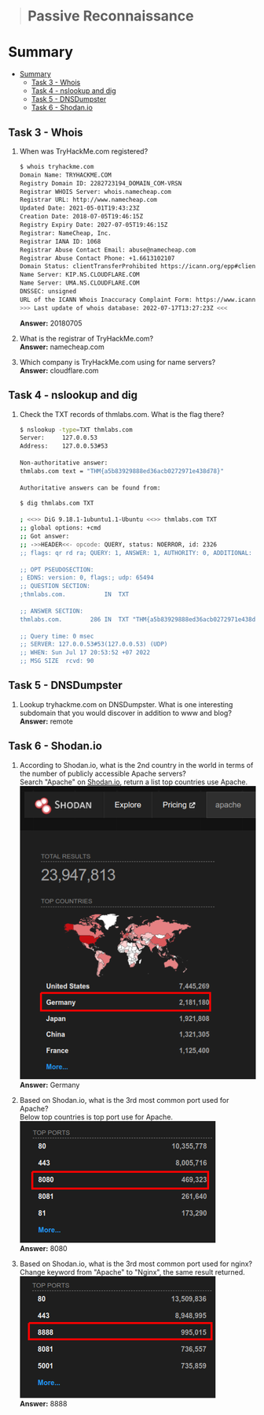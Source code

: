 > # Passive Reconnaissance

# Summary
* [Summary](#summary)
   * [Task 3 - Whois](#task-3---whois)
   * [Task 4 - nslookup and dig](#task-4---nslookup-and-dig)
   * [Task 5 - DNSDumpster](#task-5---dnsdumpster)
   * [Task 6 - Shodan.io](#task-6---shodanio)

## Task 3 - Whois
1. When was TryHackMe.com registered?<br>
    ```sh
    $ whois tryhackme.com
    Domain Name: TRYHACKME.COM
    Registry Domain ID: 2282723194_DOMAIN_COM-VRSN
    Registrar WHOIS Server: whois.namecheap.com
    Registrar URL: http://www.namecheap.com
    Updated Date: 2021-05-01T19:43:23Z
    Creation Date: 2018-07-05T19:46:15Z
    Registry Expiry Date: 2027-07-05T19:46:15Z
    Registrar: NameCheap, Inc.
    Registrar IANA ID: 1068
    Registrar Abuse Contact Email: abuse@namecheap.com
    Registrar Abuse Contact Phone: +1.6613102107
    Domain Status: clientTransferProhibited https://icann.org/epp#clientTransferProhibited
    Name Server: KIP.NS.CLOUDFLARE.COM
    Name Server: UMA.NS.CLOUDFLARE.COM
    DNSSEC: unsigned
    URL of the ICANN Whois Inaccuracy Complaint Form: https://www.icann.org/wicf/
    >>> Last update of whois database: 2022-07-17T13:27:23Z <<<
    ```
    **Answer:** 20180705

1. What is the registrar of TryHackMe.com?<br>
    **Answer:** namecheap.com

1. Which company is TryHackMe.com using for name servers?<br>
    **Answer:** cloudflare.com

## Task 4 - nslookup and dig
1. Check the TXT records of thmlabs.com. What is the flag there?
    ```sh
    $ nslookup -type=TXT thmlabs.com
    Server:		127.0.0.53
    Address:	127.0.0.53#53

    Non-authoritative answer:
    thmlabs.com	text = "THM{a5b83929888ed36acb0272971e438d78}"

    Authoritative answers can be found from:
    ```
    ```sh
    $ dig thmlabs.com TXT

    ; <<>> DiG 9.18.1-1ubuntu1.1-Ubuntu <<>> thmlabs.com TXT
    ;; global options: +cmd
    ;; Got answer:
    ;; ->>HEADER<<- opcode: QUERY, status: NOERROR, id: 2326
    ;; flags: qr rd ra; QUERY: 1, ANSWER: 1, AUTHORITY: 0, ADDITIONAL: 1

    ;; OPT PSEUDOSECTION:
    ; EDNS: version: 0, flags:; udp: 65494
    ;; QUESTION SECTION:
    ;thmlabs.com.			IN	TXT

    ;; ANSWER SECTION:
    thmlabs.com.		286	IN	TXT	"THM{a5b83929888ed36acb0272971e438d78}"

    ;; Query time: 0 msec
    ;; SERVER: 127.0.0.53#53(127.0.0.53) (UDP)
    ;; WHEN: Sun Jul 17 20:53:52 +07 2022
    ;; MSG SIZE  rcvd: 90
    ```

## Task 5 - DNSDumpster
1. Lookup tryhackme.com on DNSDumpster. What is one interesting subdomain that you would discover in addition to www and blog?<br>
 **Answer:** remote

## Task 6 - Shodan.io
1. According to Shodan.io, what is the 2nd country in the world in terms of the number of publicly accessible Apache servers?<br>
    Search "Apache" on [Shodan.io](https://www.shodan.io/search?query=apache), return a list top countries use Apache.<br>
    ![](images/1.png)<br>
    **Answer:** Germany

1. Based on Shodan.io, what is the 3rd most common port used for Apache?<br>
    Below top countries is top port use for Apache.<br>
    ![](images/2.png)<br>
    **Answer:** 8080

1. Based on Shodan.io, what is the 3rd most common port used for nginx?<br>
    Change keyword from "Apache" to "Nginx", the same result returned.<br>
    ![](images/3.png)<br>
    **Answer:** 8888
